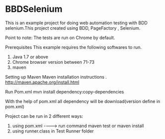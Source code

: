 # BBDSelenium

This is an example project for doing web automation testing with BDD selenium.This project created using BDD, PageFactory , Selenium.

Point to note:
The tests are run on Chrome by default.

Prerequisites
This example requires the following softwares to run.

1. Java 1.7 or above
2. Chrome browser version between 71-73
3. maven 


Setting up Maven
Maven installation instructions . http://maven.apache.org/install.html


Run Pom.xml 
mvn install dependency:copy-dependencies

With the help of pom.xml all dependency will be download(version define in pom.xml)


Project can be run in 2 different ways:
1. using pom.xml ----> run command maven test or maven install
2. using runner.class in Test Runner folder
